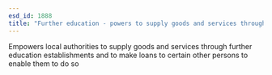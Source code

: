 ```yaml
---
esd_id: 1888
title: "Further education - powers to supply goods and services through further education establishments "
---
```


Empowers local authorities to supply goods and services through further education establishments and to make loans to certain other persons to enable them to do so


